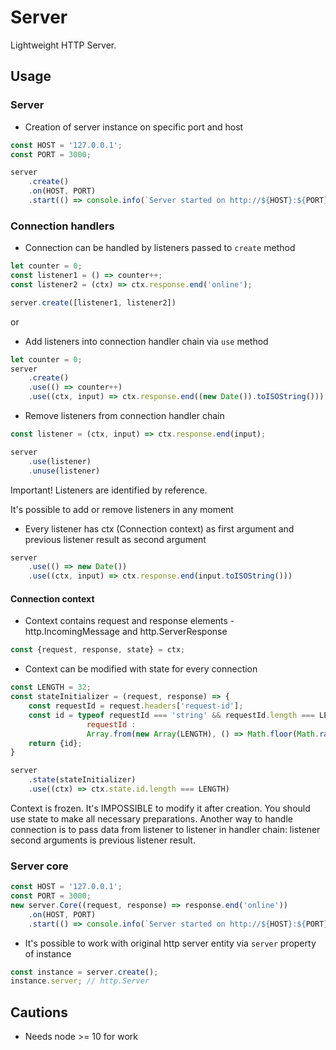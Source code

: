 # Server
Lightweight HTTP Server.

## Usage

### Server
- Creation of server instance on specific port and host
```js
const HOST = '127.0.0.1';
const PORT = 3000;

server
    .create()
    .on(HOST, PORT)
    .start(() => console.info(`Server started on http://${HOST}:${PORT} at ${new Date().toISOString()}`))
```

### Connection handlers
- Connection can be handled by listeners passed to `create` method

```js
let counter = 0;
const listener1 = () => counter++;
const listener2 = (ctx) => ctx.response.end('online');

server.create([listener1, listener2])
```
or

- Add listeners into connection handler chain via `use` method
```js
let counter = 0;
server
    .create()
    .use(() => counter++)
    .use((ctx, input) => ctx.response.end((new Date()).toISOString()))
```

- Remove listeners from connection handler chain
```js
const listener = (ctx, input) => ctx.response.end(input);

server
    .use(listener)
    .unuse(listener)
```
Important! Listeners are identified by reference.

It's possible to add or remove listeners in any moment

- Every listener has ctx (Connection context) as first argument and previous listener result as second argument
```js
server
    .use(() => new Date())
    .use((ctx, input) => ctx.response.end(input.toISOString()))
```

#### Connection context
- Context contains request and response elements - http.IncomingMessage and http.ServerResponse
```js
const {request, response, state} = ctx;
```

- Context can be modified with state for every connection
```js
const LENGTH = 32;
const stateInitializer = (request, response) => {
    const requestId = request.headers['request-id'];
    const id = typeof requestId === 'string' && requestId.length === LENGTH ?
                 requestId :
                 Array.from(new Array(LENGTH), () => Math.floor(Math.random() * 36).toString(36)).join('');
    return {id};
}

server
    .state(stateInitializer)
    .use((ctx) => ctx.state.id.length === LENGTH)
```

Context is frozen. It's IMPOSSIBLE to modify it after creation. You should use state to make all necessary preparations.
Another way to handle connection is to pass data from listener to listener in handler chain:
listener second arguments is previous listener result.

### Server core
```js
const HOST = '127.0.0.1';
const PORT = 3000;
new server.Core((request, response) => response.end('online'))
    .on(HOST, PORT)
    .start(() => console.info(`Server started on http://${HOST}:${PORT} at ${new Date().toISOString()}`))
```

- It's possible to work with original http server entity via `server` property of instance
```js
const instance = server.create();
instance.server; // http.Server
```

## Cautions
- Needs node >= 10 for work
